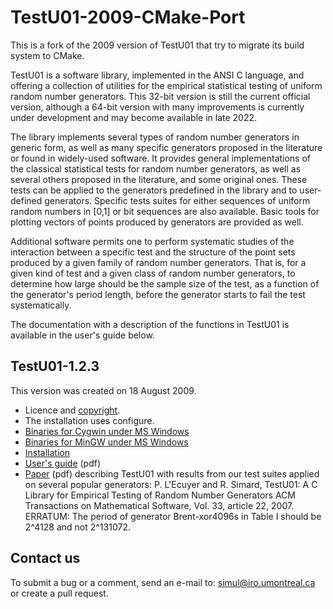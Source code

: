 # TestU01-2009-CMake-Port
This is a fork of the 2009 version of TestU01 that try to migrate its build system to CMake.

TestU01 is a software library, implemented in the ANSI C language, and offering a collection of utilities for the empirical statistical testing of uniform random number generators. This 32-bit version is still the current official version, although a 64-bit version with many improvements is currently under development and may become available in late 2022.

The library implements several types of random number generators in generic form, as well as many specific generators proposed in the literature or found in widely-used software. It provides general implementations of the classical statistical tests for random number generators, as well as several others proposed in the literature, and some original ones. These tests can be applied to the generators predefined in the library and to user-defined generators. Specific tests suites for either sequences of uniform random numbers in [0,1] or bit sequences are also available. Basic tools for plotting vectors of points produced by generators are provided as well.

Additional software permits one to perform systematic studies of the interaction between a specific test and the structure of the point sets produced by a given family of random number generators. That is, for a given kind of test and a given class of random number generators, to determine how large should be the sample size of the test, as a function of the generator's period length, before the generator starts to fail the test systematically.

The documentation with a description of the functions in TestU01 is available in the user's guide below.

## TestU01-1.2.3
This version was created on 18 August 2009.

- Licence and [copyright](http://simul.iro.umontreal.ca/testu01/copyright.html).
- The installation uses configure.
- [Binaries for Cygwin under MS Windows](http://simul.iro.umontreal.ca/testu01/bin-cygwin.zip)
- [Binaries for MinGW under MS Windows](http://simul.iro.umontreal.ca/testu01/bin-mingw.zip)
- [Installation](http://simul.iro.umontreal.ca/testu01/install.html)
- [User's guide](http://simul.iro.umontreal.ca/testu01/guideshorttestu01.pdf) (pdf)
- [Paper](http://portal.acm.org/citation.cfm?doid=1268776.1268777) (pdf) describing TestU01 with results from our test suites applied on several popular generators: P. L'Ecuyer and R. Simard, TestU01: A C Library for Empirical Testing of Random Number Generators ACM Transactions on Mathematical Software, Vol. 33, article 22, 2007.
      ERRATUM: The period of generator Brent-xor4096s in Table I should be 2^4128 and not 2^131072.

## Contact us
To submit a bug or a comment, send an e-mail to:
[simul@iro.umontreal.ca](simul@iro.umontreal.ca)
or create a pull request.
